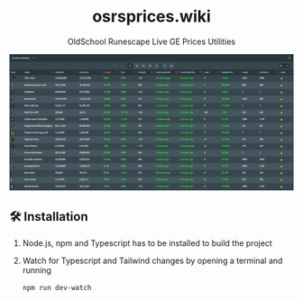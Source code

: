<h1 align="center">
  osrsprices.wiki
</h1>

<p align="center">
  OldSchool Runescape Live GE Prices Utilities
</p>

<div align="center">
  <img alt="Screenshot" width="800" src=https://github.com/nikosdaridis/osrs-prices-wiki/raw/main/Screenshot1.png>
</div>

## 🛠 Installation

1. Node.js, npm and Typescript has to be installed to build the project

2. Watch for Typescript and Tailwind changes by opening a terminal and running

   ```sh
   npm run dev-watch
   ```

